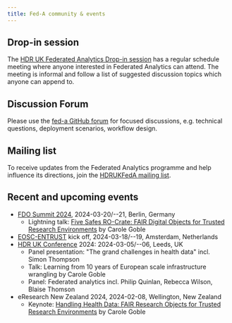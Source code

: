 ```yaml
---
title: Fed-A community & events
---
```


## Drop-in session

The [HDR UK Federated Analytics Drop-in session](https://docs.google.com/document/d/1b4EyX3SGUUsnFIz64gQ90e_RecCkSugjcw_UFB1Jnw8/edit) has a regular schedule meeting where anyone interested in Federated Analytics can attend. The meeting is informal and follow a list of suggested discussion topics which anyone can append to.

## Discussion Forum

Please use the [fed-a GitHub forum](https://github.com/orgs/federated-analytics/discussions) for focused discussions, e.g. technical questions, deployment scenarios, workflow design.

## Mailing list

To receive updates from the Federated Analytics programme and help influence its directions, join the [HDRUKFedA mailing list](https://www.jiscmail.ac.uk/HDRUKFedA).

## Recent and upcoming events

* [FDO Summit 2024](https://fairdo.org/fdof-summit-2024/), 2024-03-20/--21, Berlin, Germany
  * Lightning talk: [Five Safes RO-Crate: FAIR Digital Objects for Trusted Research Environments](https://research.manchester.ac.uk/en/publications/five-safes-ro-crate-fair-digital-objects-for-trusted-research-env) by Carole Goble
* [EOSC-ENTRUST](http://eosc-entrust.eu/) kick off, 2024-03-18/--19, Amsterdam, Netherlands
* [HDR UK Conference](https://www.hdruk.ac.uk/hdruk-conference-2024/) 2024: 2024-03-05/--06, Leeds, UK
  * Panel presentation: "The grand challenges in health data" incl. Simon Thompson
  * Talk: Learning from 10 years of European scale infrastructure wrangling by Carole Goble
  * Panel: Federated analytics incl. Philip Quinlan, Rebecca Wilson, Blaise Thomson
* eResearch New Zealand 2024, 2024-02-08, Wellington, New Zealand
  * Keynote: [Handling Health Data: FAIR Research Objects for Trusted Research Environments](https://doi.org/10.5281/zenodo.10648472) by Carole Goble
  

